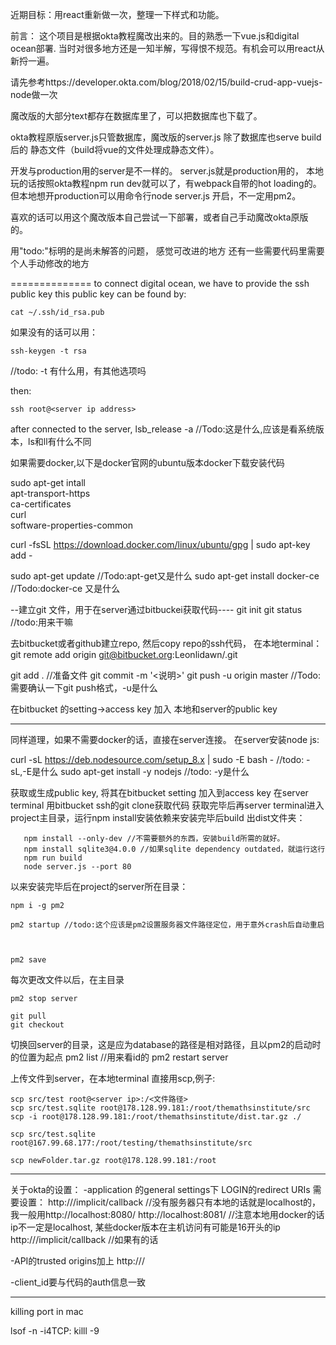 近期目标：用react重新做一次，整理一下样式和功能。

前言：
这个项目是根据okta教程魔改出来的。目的熟悉一下vue.js和digital ocean部署. 当时对很多地方还是一知半解，写得恨不规范。有机会可以用react从新捋一遍。


请先参考https://developer.okta.com/blog/2018/02/15/build-crud-app-vuejs-node做一次

魔改版的大部分text都存在数据库里了，可以把数据库也下载了。

okta教程原版server.js只管数据库，魔改版的server.js 除了数据库也serve build后的 静态文件（build将vue的文件处理成静态文件）。

开发与production用的server是不一样的。 server.js就是production用的，
本地玩的话按照okta教程npm run dev就可以了，有webpack自带的hot loading的。
但本地想开production可以用命令行node server.js 开启，不一定用pm2。

喜欢的话可以用这个魔改版本自己尝试一下部署，或者自己手动魔改okta原版的。

用"todo:"标明的是尚未解答的问题， 感觉可改进的地方 还有一些需要代码里需要个人手动修改的地方



==============
to connect digital ocean, we have to provide the ssh public key
this public key can be found by:

    cat ~/.ssh/id_rsa.pub
      
如果没有的话可以用：
      
    ssh-keygen -t rsa  
  //todo: -t 有什么用，有其他选项吗
      
      
then:
    
    ssh root@<server ip address>
 
after connected to the server, 
lsb_release -a //Todo:这是什么,应该是看系统版本，ls和ll有什么不同


如果需要docker,以下是docker官网的ubuntu版本docker下载安装代码
    
  sudo apt-get intall \
       apt-transport-https \
       ca-certificates \
       curl \
       software-properties-common
       
  curl -fsSL https://download.docker.com/linux/ubuntu/gpg | sudo apt-key add -
  
  sudo apt-get update //Todo:apt-get又是什么
  sudo apt-get install docker-ce //Todo:docker-ce 又是什么


--建立git 文件，用于在server通过bitbuckei获取代码----
git init
git status //todo:用来干嘛

去bitbucket或者github建立repo,
然后copy repo的ssh代码， 在本地terminal：
git remote add origin git@bitbucket.org:Leonlidawn/<projectname>.git

git add . //准备文件
git commit -m '<说明>'
git push -u origin master   //Todo:需要确认一下git push格式，-u是什么

在bitbucket 的setting->access key 加入 本地和server的public key

----
同样道理，如果不需要docker的话，直接在server连接。
在server安装node js:
  
  curl -sL https://deb.nodesource.com/setup_8.x | sudo -E bash - //todo: -sL,-E是什么
  sudo apt-get install -y nodejs //todo: -y是什么

获取或生成public key, 将其在bitbucket setting 加入到access key
在server terminal 用bitbucket ssh的git clone获取代码
获取完毕后再server terminal进入project主目录，运行npm install安装依赖来安装完毕后build 出dist文件夹：
      
       npm install --only-dev //不需要额外的东西，安装build所需的就好。
       npm install sqlite3@4.0.0 //如果sqlite dependency outdated，就运行这行
       npm run build
       node server.js --port 80

以来安装完毕后在project的server所在目录：
    
    npm i -g pm2
    
    pm2 startup //todo:这个应该是pm2设置服务器文件路径定位，用于意外crash后自动重启
        
    
    
    pm2 save
每次更改文件以后，在主目录
   
    pm2 stop server
    
    git pull
    git checkout
切换回server的目录，这是应为database的路径是相对路径，且以pm2的启动时的位置为起点
    pm2 list //用来看id的 
    pm2 restart server
    
上传文件到server，在本地terminal 直接用scp,例子:

    scp src/test root@<server ip>:/<文件路径>
    scp src/test.sqlite root@178.128.99.181:/root/themathsinstitute/src
    scp -i root@178.128.99.181:/root/themathsinstitute/dist.tar.gz ./
    
    scp src/test.sqlite root@167.99.68.177:/root/testing/themathsinstitute/src

    scp newFolder.tar.gz root@178.128.99.181:/root


----
关于okta的设置：
-application 的general settings下
  LOGIN的redirect URIs 需要设置：
   http://<host ip>/implicit/callback	   //没有服务器只有本地的话就是localhost的，我一般用http://localhost:8080/ http://localhost:8081/
                                         //注意本地用docker的话ip不一定是localhost, 某些docker版本在主机访问有可能是16开头的ip
   http://<A record eg. www.example.com>/implicit/callback   //如果有的话

-API的trusted origins加上
  http://<host ip>/

-client_id要与代码的auth信息一致

---
killing port in mac

lsof -n -i4TCP:<PORT>
killl -9 <PID>
